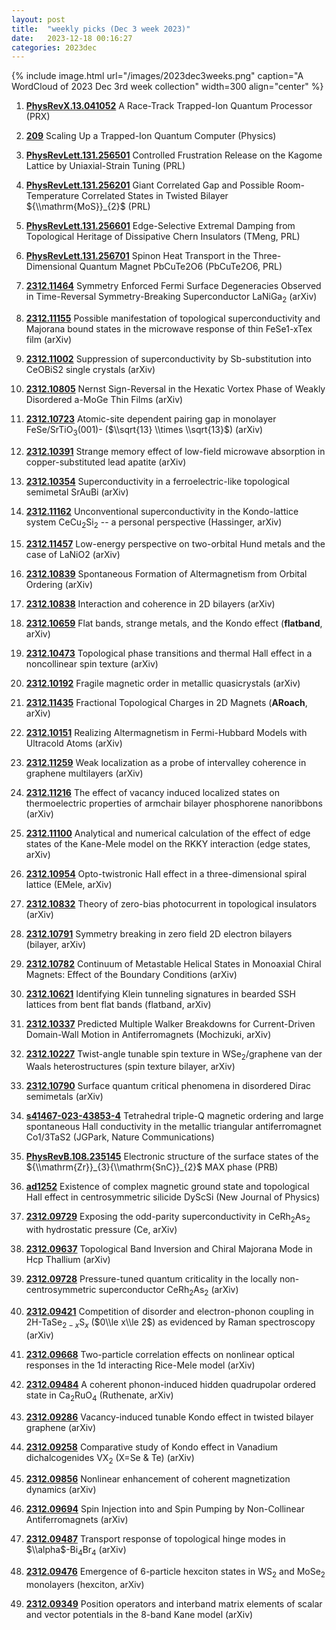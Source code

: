 ```yaml
---
layout: post
title:  "weekly picks (Dec 3 week 2023)"
date:   2023-12-18 00:16:27
categories: 2023dec
---
```



{% include image.html url="/images/2023dec3weeks.png" caption="A WordCloud of 2023 Dec 3rd week collection" width=300 align="center" %}





1. **[PhysRevX.13.041052](https://link.aps.org/doi/10.1103/PhysRevX.13.041052)** A Race-Track Trapped-Ion Quantum Processor (PRX)

1. **[209](https://physics.aps.org/articles/v16/209)** Scaling Up a Trapped-Ion Quantum Computer (Physics)

1. **[PhysRevLett.131.256501](https://link.aps.org/doi/10.1103/PhysRevLett.131.256501)** Controlled Frustration Release on the Kagome Lattice by Uniaxial-Strain Tuning (PRL)

1. **[PhysRevLett.131.256201](https://link.aps.org/doi/10.1103/PhysRevLett.131.256201)** Giant Correlated Gap and Possible Room-Temperature Correlated States in Twisted Bilayer ${\\mathrm{MoS}}_{2}$ (PRL)

1. **[PhysRevLett.131.256601](https://link.aps.org/doi/10.1103/PhysRevLett.131.256601)** Edge-Selective Extremal Damping from Topological Heritage of Dissipative Chern Insulators (TMeng, PRL)

1. **[PhysRevLett.131.256701](https://link.aps.org/doi/10.1103/PhysRevLett.131.256701)** Spinon Heat Transport in the Three-Dimensional Quantum Magnet PbCuTe2O6 (PbCuTe2O6, PRL)







1. **[2312.11464](http://arxiv.org/abs/2312.11464)** Symmetry Enforced Fermi Surface Degeneracies Observed in Time-Reversal Symmetry-Breaking Superconductor LaNiGa$_2$ (arXiv)

1. **[2312.11155](http://arxiv.org/abs/2312.11155)** Possible manifestation of topological superconductivity and Majorana bound states in the microwave response of thin FeSe1-xTex film (arXiv)

1. **[2312.11002](http://arxiv.org/abs/2312.11002)** Suppression of superconductivity by Sb-substitution into CeOBiS2 single crystals (arXiv)

1. **[2312.10805](http://arxiv.org/abs/2312.10805)** Nernst Sign-Reversal in the Hexatic Vortex Phase of Weakly Disordered a-MoGe Thin Films (arXiv)

1. **[2312.10723](http://arxiv.org/abs/2312.10723)** Atomic-site dependent pairing gap in monolayer FeSe/SrTiO$_3$(001)- ($\\sqrt{13} \\times \\sqrt{13}$) (arXiv)

1. **[2312.10391](http://arxiv.org/abs/2312.10391)** Strange memory effect of low-field microwave absorption in copper-substituted lead apatite (arXiv)

1. **[2312.10354](http://arxiv.org/abs/2312.10354)** Superconductivity in a ferroelectric-like topological semimetal SrAuBi (arXiv)

1. **[2312.11162](http://arxiv.org/abs/2312.11162)** Unconventional superconductivity in the Kondo-lattice system CeCu$_2$Si$_2$ -- a personal perspective (Hassinger, arXiv)

1. **[2312.11457](http://arxiv.org/abs/2312.11457)** Low-energy perspective on two-orbital Hund metals and the case of LaNiO2 (arXiv)

1. **[2312.10839](http://arxiv.org/abs/2312.10839)** Spontaneous Formation of Altermagnetism from Orbital Ordering (arXiv)

1. **[2312.10838](http://arxiv.org/abs/2312.10838)** Interaction and coherence in 2D bilayers (arXiv)

1. **[2312.10659](http://arxiv.org/abs/2312.10659)** Flat bands, strange metals, and the Kondo effect (**flatband**, arXiv)

1. **[2312.10473](http://arxiv.org/abs/2312.10473)** Topological phase transitions and thermal Hall effect in a noncollinear spin texture (arXiv)

1. **[2312.10192](http://arxiv.org/abs/2312.10192)** Fragile magnetic order in metallic quasicrystals (arXiv)

1. **[2312.11435](http://arxiv.org/abs/2312.11435)** Fractional Topological Charges in 2D Magnets (**ARoach**, arXiv)

1. **[2312.10151](http://arxiv.org/abs/2312.10151)** Realizing Altermagnetism in Fermi-Hubbard Models with Ultracold Atoms (arXiv)

1. **[2312.11259](http://arxiv.org/abs/2312.11259)** Weak localization as a probe of intervalley coherence in graphene multilayers (arXiv)

1. **[2312.11216](http://arxiv.org/abs/2312.11216)** The effect of vacancy induced localized states on thermoelectric properties of armchair bilayer phosphorene nanoribbons (arXiv)

1. **[2312.11100](http://arxiv.org/abs/2312.11100)** Analytical and numerical calculation of the effect of edge states of the Kane-Mele model on the RKKY interaction (edge states, arXiv)

1. **[2312.10954](http://arxiv.org/abs/2312.10954)** Opto-twistronic Hall effect in a three-dimensional spiral lattice (EMele, arXiv)

1. **[2312.10832](http://arxiv.org/abs/2312.10832)** Theory of zero-bias photocurrent in topological insulators (arXiv)

1. **[2312.10791](http://arxiv.org/abs/2312.10791)** Symmetry breaking in zero field 2D electron bilayers (bilayer, arXiv)

1. **[2312.10782](http://arxiv.org/abs/2312.10782)** Continuum of Metastable Helical States in Monoaxial Chiral Magnets: Effect of the Boundary Conditions (arXiv)

1. **[2312.10621](http://arxiv.org/abs/2312.10621)** Identifying Klein tunneling signatures in bearded SSH lattices from bent flat bands (flatband, arXiv)

1. **[2312.10337](http://arxiv.org/abs/2312.10337)** Predicted Multiple Walker Breakdowns for Current-Driven Domain-Wall Motion in Antiferromagnets (Mochizuki, arXiv)

1. **[2312.10227](http://arxiv.org/abs/2312.10227)** Twist-angle tunable spin texture in WSe$_2$/graphene van der Waals heterostructures (spin texture bilayer, arXiv)

1. **[2312.10790](http://arxiv.org/abs/2312.10790)** Surface quantum critical phenomena in disordered Dirac semimetals (arXiv)











1. **[s41467-023-43853-4](https://www.nature.com/articles/s41467-023-43853-4)** Tetrahedral triple-Q magnetic ordering and large spontaneous Hall conductivity in the metallic triangular antiferromagnet Co1/3TaS2 (JGPark, Nature Communications)

1. **[PhysRevB.108.235145](https://link.aps.org/doi/10.1103/PhysRevB.108.235145)** Electronic structure of the surface states of the ${\\mathrm{Zr}}_{3}{\\mathrm{SnC}}_{2}$ MAX phase (PRB)

1. **[ad1252](https://dx.doi.org/10.1088/1367-2630/ad1252)** Existence of complex magnetic ground state and topological Hall effect in centrosymmetric silicide DyScSi (New Journal of Physics)




1. **[2312.09729](http://arxiv.org/abs/2312.09729)** Exposing the odd-parity superconductivity in CeRh$_2$As$_2$ with hydrostatic pressure (Ce, arXiv)

1. **[2312.09637](http://arxiv.org/abs/2312.09637)** Topological Band Inversion and Chiral Majorana Mode in Hcp Thallium (arXiv)

1. **[2312.09728](http://arxiv.org/abs/2312.09728)** Pressure-tuned quantum criticality in the locally non-centrosymmetric superconductor CeRh$_2$As$_2$ (arXiv)

1. **[2312.09421](http://arxiv.org/abs/2312.09421)** Competition of disorder and electron-phonon coupling in 2H-TaSe$_{2-x}$S$_x$ ($0\\le x\\le 2$) as evidenced by Raman spectroscopy (arXiv)

1. **[2312.09668](http://arxiv.org/abs/2312.09668)** Two-particle correlation effects on nonlinear optical responses in the 1d interacting Rice-Mele model (arXiv)

1. **[2312.09484](http://arxiv.org/abs/2312.09484)** A coherent phonon-induced hidden quadrupolar ordered state in Ca$_2$RuO$_4$ (Ruthenate, arXiv)

1. **[2312.09286](http://arxiv.org/abs/2312.09286)** Vacancy-induced tunable Kondo effect in twisted bilayer graphene (arXiv)

1. **[2312.09258](http://arxiv.org/abs/2312.09258)** Comparative study of Kondo effect in Vanadium dichalcogenides VX$_2$ (X=Se & Te) (arXiv)

1. **[2312.09856](http://arxiv.org/abs/2312.09856)** Nonlinear enhancement of coherent magnetization dynamics (arXiv)

1. **[2312.09694](http://arxiv.org/abs/2312.09694)** Spin Injection into and Spin Pumping by Non-Collinear Antiferromagnets (arXiv)

1. **[2312.09487](http://arxiv.org/abs/2312.09487)** Transport response of topological hinge modes in $\\alpha$-Bi$_4$Br$_4$ (arXiv)


1. **[2312.09476](http://arxiv.org/abs/2312.09476)** Emergence of 6-particle hexciton states in WS$_2$ and MoSe$_2$ monolayers (hexciton, arXiv)

1. **[2312.09349](http://arxiv.org/abs/2312.09349)** Position operators and interband matrix elements of scalar and vector potentials in the 8-band Kane model (arXiv)

